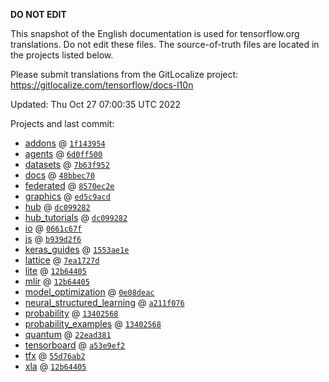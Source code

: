 __DO NOT EDIT__

This snapshot of the English documentation is used for tensorflow.org
translations. Do not edit these files. The source-of-truth files are located in
the projects listed below.

Please submit translations from the GitLocalize project: https://gitlocalize.com/tensorflow/docs-l10n

Updated: Thu Oct 27 07:00:35 UTC 2022

Projects and last commit:

- [addons](https://github.com/tensorflow/addons/tree/master/docs) @ <a href='https://github.com/tensorflow/addons/commit/1f14395415deb3e2dc94da6528ba461ea50c3bfb'><code>1f143954</code></a>
- [agents](https://github.com/tensorflow/agents/tree/master/docs) @ <a href='https://github.com/tensorflow/agents/commit/6d0ff5003e9af3777b503bc7a822ef21f71914eb'><code>6d0ff500</code></a>
- [datasets](https://github.com/tensorflow/datasets/tree/master/docs) @ <a href='https://github.com/tensorflow/datasets/commit/7b63f9524bd54263be9fa719535f75886b066735'><code>7b63f952</code></a>
- [docs](https://github.com/tensorflow/docs/tree/master/site/en) @ <a href='https://github.com/tensorflow/docs/commit/48bbec70106050fedf462e5f79993aceef114cfb'><code>48bbec70</code></a>
- [federated](https://github.com/tensorflow/federated/tree/main/docs) @ <a href='https://github.com/tensorflow/federated/commit/8570ec2e8e86da375ebcf4ffb9201eacffae2abb'><code>8570ec2e</code></a>
- [graphics](https://github.com/tensorflow/graphics/tree/master/tensorflow_graphics/g3doc) @ <a href='https://github.com/tensorflow/graphics/commit/ed5c9acd2e7b8d44bb23cc0120acea74fdbb77ea'><code>ed5c9acd</code></a>
- [hub](https://github.com/tensorflow/hub/tree/master/docs) @ <a href='https://github.com/tensorflow/hub/commit/dc09928245859416e741a47a7b0f29ec1689eb69'><code>dc099282</code></a>
- [hub_tutorials](https://github.com/tensorflow/hub/tree/master/examples/colab) @ <a href='https://github.com/tensorflow/hub/commit/dc09928245859416e741a47a7b0f29ec1689eb69'><code>dc099282</code></a>
- [io](https://github.com/tensorflow/io/tree/master/docs) @ <a href='https://github.com/tensorflow/io/commit/0661c67f8e7f9e33aca9179afbadee71dd48171c'><code>0661c67f</code></a>
- [js](https://github.com/tensorflow/tfjs-website/tree/master/docs) @ <a href='https://github.com/tensorflow/tfjs-website/commit/b939d2f6c45c0eba6a2786351dc531dad57f8d51'><code>b939d2f6</code></a>
- [keras_guides](https://github.com/tensorflow/docs/tree/snapshot-keras/site/en/guide/keras) @ <a href='https://github.com/tensorflow/docs/commit/1553ae1e4a149be71703e2ee60173b3d1e0e8c00'><code>1553ae1e</code></a>
- [lattice](https://github.com/tensorflow/lattice/tree/master/docs) @ <a href='https://github.com/tensorflow/lattice/commit/7ea1727de1e0309eb324296bc445e0bf5c5c6d74'><code>7ea1727d</code></a>
- [lite](https://github.com/tensorflow/tensorflow/tree/master/tensorflow/lite/g3doc) @ <a href='https://github.com/tensorflow/tensorflow/commit/12b64405765dd183ef72ba3e3fd06e7bad14e034'><code>12b64405</code></a>
- [mlir](https://github.com/tensorflow/tensorflow/tree/master/tensorflow/compiler/mlir/g3doc) @ <a href='https://github.com/tensorflow/tensorflow/commit/12b64405765dd183ef72ba3e3fd06e7bad14e034'><code>12b64405</code></a>
- [model_optimization](https://github.com/tensorflow/model-optimization/tree/master/tensorflow_model_optimization/g3doc) @ <a href='https://github.com/tensorflow/model-optimization/commit/0e08deac13210ca77bcddcfb258e35e42640a164'><code>0e08deac</code></a>
- [neural_structured_learning](https://github.com/tensorflow/neural-structured-learning/tree/master/g3doc) @ <a href='https://github.com/tensorflow/neural-structured-learning/commit/a211f0762c3b71112b275cd05ff6d579f5316891'><code>a211f076</code></a>
- [probability](https://github.com/tensorflow/probability/tree/main/tensorflow_probability/g3doc) @ <a href='https://github.com/tensorflow/probability/commit/13402568b51a1dba7d2d96b44f2d5dabe1b17705'><code>13402568</code></a>
- [probability_examples](https://github.com/tensorflow/probability/tree/main/tensorflow_probability/examples/jupyter_notebooks) @ <a href='https://github.com/tensorflow/probability/commit/13402568b51a1dba7d2d96b44f2d5dabe1b17705'><code>13402568</code></a>
- [quantum](https://github.com/tensorflow/quantum/tree/master/docs) @ <a href='https://github.com/tensorflow/quantum/commit/22ead381acb6446d11b4be17e03d8a57fe59a429'><code>22ead381</code></a>
- [tensorboard](https://github.com/tensorflow/tensorboard/tree/master/docs) @ <a href='https://github.com/tensorflow/tensorboard/commit/a53e9ef2057aa73af5aa89c2ab2f836ef59c3bf8'><code>a53e9ef2</code></a>
- [tfx](https://github.com/tensorflow/tfx/tree/master/docs) @ <a href='https://github.com/tensorflow/tfx/commit/55d76ab2698a1454e0631c2360bf5680903c71d3'><code>55d76ab2</code></a>
- [xla](https://github.com/tensorflow/tensorflow/tree/master/tensorflow/compiler/xla/g3doc) @ <a href='https://github.com/tensorflow/tensorflow/commit/12b64405765dd183ef72ba3e3fd06e7bad14e034'><code>12b64405</code></a>

